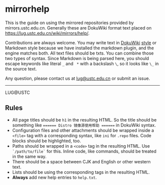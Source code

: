 mirrorhelp
==========

This is the guide on using the mirrored repositories provided by mirrors.ustc.edu.cn.
Generally these are DokuWiki format text placed on https://lug.ustc.edu.cn/wiki/mirrors/help/.

Contributions are always welcome. You may write text in [DokuWiki](https://www.dokuwiki.org/wiki:syntax) [style](https://www.dokuwiki.org/wiki:syntax)
or Markdown style because we have installed the markdown plugin, and the engine matches both. All text files should be txts. You can
combine those two types of syntax. Since Markdown is being parsed here, you should
escape keywords like literal `_` and ` *` with a backslash `\`, so it looks like `\_` in the source text.

Any question, please contact us at lug@ustc.edu.cn or submit an issue.

* * *
LUG@USTC

Rules
-----

- All page titles should be `h1` in the resulting HTML. So the title should be something like `====== Distro 镜像源使用帮助 ======` in DokuWiki syntax.
- Configuration files and other attachments should be wrapped inside a `<file>` tag with a corresponding syntax, like `ini` for `.repo` files. Code blocks should be highlighted, too.
- Paths should be wrapped in a `<code>` tag in the resulting HTML. Use <code>\`/path/to/file\`</code> for this. Inline code, like commands, should be treated in the same way.
- There should be a space between CJK and English or other western text.
- Lists should be using the corresponding tags in the resulting HTML. 
- **Always** add new help entries to `help.txt`.
